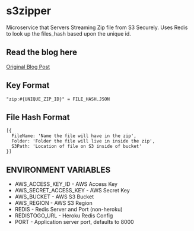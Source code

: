 # s3zipper
Microservice that Servers Streaming Zip file from S3 Securely. Uses Redis to look up the files_hash based upon the unique id.

## Read the blog here
[Original Blog Post](http://engineroom.teamwork.com/how-to-securely-provide-a-zip-download-of-a-s3-file-bundle/)

## Key Format
```
"zip:#{UNIQUE_ZIP_ID}" = FILE_HASH.JSON
```

## File Hash Format
```
[{
  FileName: 'Name the file will have in the zip',
  Folder: 'Folder the file will live in inside the zip',
  S3Path: 'Location of file on S3 inside of bucket'
}]
```

## ENVIRONMENT VARIABLES
* AWS_ACCESS_KEY_ID - AWS Access Key
* AWS_SECRET_ACCESS_KEY - AWS Secret Key
* AWS_BUCKET - AWS S3 Bucket
* AWS_REGION - AWS S3 Region
* REDIS - Redis Server and Port (non-heroku)
* REDISTOGO_URL - Heroku Redis Config
* PORT - Application server port, defaults to 8000
